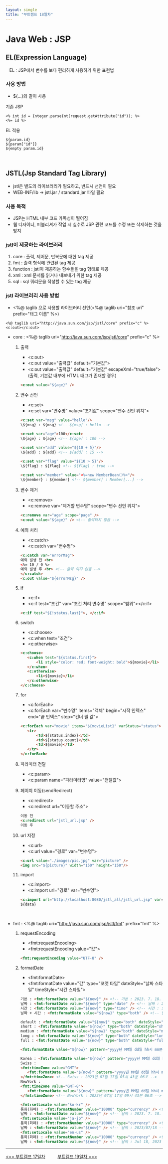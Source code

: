 ```yaml
---
layout: single
title: "부트캠프 18일차"
---
```


# Java Web : JSP

## EL(Expression Language)

&nbsp;&nbsp; EL : JSP에서 변수를 보다 편리하게 사용하기 위한 표현법

### 사용 방법

- ${...}와 같이 사용

기존 JSP

```
<% int id = Integer.parseInt(request.getAttribute("id")); %>
<%= id %>
```

EL 적용

```
${param.id}
${param["id"]}
${empty param.id}
```

<br>

## JSTL(Jsp Standard Tag Library)

- jstl은 별도의 라이브러리가 필요하고, 반드시 선언이 필요
- WEB-INF/lib -> jstl.jar / standard.jar 파일 필요

### 사용 목적

- JSP는 HTML 내부 코드 가독성이 떨어짐
- 웹 디자이너, 퍼블리셔가 작업 시 실수로 JSP 관련 코드를 수정 또는 삭제하는 것을 방지

### jstl이 제공하는 라이브러리

1. core : 출력, 제어문, 반복문에 대한 tag 제공
2. fmt : 출력 형식에 관련된 tag 제공
3. function : jstl이 제공하는 함수들을 tag 형태로 제공
4. xml : xml 문서를 읽거나 내보내기 위한 tag 제공
5. sql : sql 쿼리문을 작성할 수 있는 tag 제공

### jstl 라이브러리 사용 방법

- <%@ taglib 으로 사용할 라이브러리 선언(<%@ taglib uri="참조 uri" prefix="태그 이름" %>)

```
<%@ taglib uri="http://java.sun.com/jsp/jstl/core" prefix="c" %>
<c:out></c:out>
```

- core : <%@ taglib uri="http://java.sun.com/jsp/jstl/core" prefix="c" %>

  1. 출력
     - \<c:out>  
     - \<c:out value="출력값" default="기본값">  
     - \<c:out value="출력값" default="기본값" escapeXml="true/false">(출력, 기본값 내부에 HTML 태그가 존재할 경우)

     ```html
     <c:out value="${age}" />
     ```

  2. 변수 선언
     - \<c:set>
     - \<c:set var="변수명" value="초기값" scope="변수 선언 위치">

     ```html
     <c:set var="msg" value="hello"/>
     \${msg} : ${msg} <!-- ${msg] : hello -->
     
     <c:set var="age">100</c:set>
     \${age} : ${age} <!-- ${age] : 100 -->
     
     <c:set var="add" value="${10 + 5}"/>
     \${add} : ${add} <!-- ${add] : 15 -->
     
     <c:set var="flag" value="${10 > 5}"/>
     \${flag} : ${flag} <!-- ${flag] : true -->
      
     <c:set var="member" value="<%=new MemberBean()%>"/>
     \${member} : ${member} <!-- ${member] : Member[...] -->
     ```

  3. 변수 제거
     - \<c:remove>
     - \<c:remove var="제거할 변수명" scope="변수 선언 위치">

     ```html
     <c:remove var="age" scope="page" />
     <c:out value="${age}" /> <!-- 출력되지 않음 -->
     ```

  4. 예외 처리
     - \<c:catch>
     - \<c:catch var="변수명">

     ```html
     <c:catch var="errorMsg">
     예외 발생 전 <br>
     <%= 10 / 0 %>		
     예외 발생 후 <br> <!-- 출력 되지 않음 -->
     </c:catch>
     <c:out value="${errorMsg}" />
     ```

  5. if
     - \<c:if>
     - \<c:if test="조건" var="조건 처리 변수명" scope="범위"></c:if>
     
     ```html
     <c:if test="${!status.last}">, </c:if>
     ```

  6. switch
     - \<c:choose>
     - \<c:when test="조건">
     - \<c:otherwise>

     ```html
     <c:choose>
        <c:when test="${status.first}">
            <li style="color: red; font-weight: bold">${movie}</li>
        </c:when>
        <c:otherwise>
            <li>${movie}</li>
        </c:otherwise>
     </c:choose>
     ```

  7. for
     - \<c:forEach>
     - \<c:forEach var="변수명" items="객체" begin="시작 인덱스" end="끝 인덱스" step="건너 뛸 값">

     ```html
     <c:forEach var="movie" items="${movieList}" varStatus="status">
        <tr>
            <td>${status.index}</td>
            <td>${status.count}</td>
            <td>${movie}</td>
        </tr>
     </c:forEach>
     ```

  8. 파라미터 전달
     - \<c:param>
     - \<c:param name="파라미터명" value="전달값">

  9. 페이지 이동(sendRedirect)
     - \<c:redirect>
     - \<c:redirect url="이동할 주소">

     ```html
     이동 전
     <c:redirect url="jstl_url.jsp" />
     이동 후
     ```

  10. url 지정
      - \<c:url>
      - \<c:url value="경로" var="변수명">

      ```html
      <c:url value="./images/pic.jpg" var="picture" />
      <img src="${picture}" width="150" height="150"/>
      ```

  11. import
      - \<c:import>
      - \<c:import url="경로" var="변수명">

      ```html
      <c:import url="http://localhost:8080/jstl_all/jstl_url.jsp" var="data" />
      ${data}
      ```

<br>

- fmt : <%@ taglib uri="http://java.sun.com/jsp/jstl/fmt" prefix="fmt" %>

  1. requestEncoding
     - \<fmt:requestEncoding>
     - \<fmt:requestEncoding value="값">
     
     ```html
     <fmt:requestEncoding value="UTF-8" />
     ```
     
  2. formatDate
     - \<fmt:formatDate>
     - \<fmt:formatDate value="값" type="포맷 타입" dateStyle="날짜 스타일" timeStyle="시간 스타일">
     
     ```html
     기본 : <fmt:formatDate value="${now}" /> <!-- 기본 : 2023. 7. 18. -->
     날짜 : <fmt:formatDate value="${now}" type="date" /> <!-- 날짜 : 2023. 7. 18. -->
     시간 : <fmt:formatDate value="${now}" type="time" /> <!-- 시간 : 오전 2:43:06 -->
     날짜 + 시간 : <fmt:formatDate value="${now}" type="both" /> <!-- 날짜 + 시간 : 2023. 7. 18. 오전 2:43:06 -->

     default : <fmt:formatDate value="${now}" type="both" dateStyle="default" timeStyle="default" /> <!-- default : 2023. 7. 18. 오전 2:43:06 -->
     short : <fmt:formatDate value="${now}" type="both" dateStyle="short" timeStyle="short" /> <!-- short : 23. 7. 18. 오전 2:43 -->
     medium : <fmt:formatDate value="${now}" type="both" dateStyle="medium" timeStyle="medium" /> <!-- medium : 2023. 7. 18. 오전 2:43:06 -->
     long : <fmt:formatDate value="${now}" type="both" dateStyle="long" timeStyle="long" /> <!-- long : 2023년 7월 18일 오전 2시 43분 6초 KST -->
     full : <fmt:formatDate value="${now}" type="both" dateStyle="full" timeStyle="full" /> <!-- full : 2023년 7월 18일 화요일 오전 2시 43분 6초 대한민국 표준시 -->
     
     <fmt:formatDate value="${now}" pattern="yyyy년 MM일 dd일 hh시 mm분 ss초" /> <!-- 2023년 07일 18일 02시 43분 06초 -->
     
     Korea : <fmt:formatDate value="${now}" pattern="yyyy년 MM일 dd일 hh시 mm분 ss초" /> <!-- Korea : 2023년 07일 18일 02시 43분 06초 -->
     Swiss :
     <fmt:timeZone value="GMT">
        <fmt:formatDate value="${now}" pattern="yyyy년 MM일 dd일 hh시 mm분 ss초" />
     </fmt:timeZone> <!-- Swiss : 2023년 07일 17일 05시 43분 06초 -->
     NewYork :
     <fmt:timeZone value="GMT-8">
        <fmt:formatDate value="${now}" pattern="yyyy년 MM일 dd일 hh시 mm분 ss초" />
     </fmt:timeZone> <!-- NewYork : 2023년 07일 17일 09시 43분 06초 -->
     
     <fmt:setLocale value="ko-kr" />
     통화(화폐) : <fmt:formatNumber value="10000" type="currency" /> <!-- 통화(화폐) : ₩10,000 -->
     날짜 : <fmt:formatDate value="${now}" /> <!-- 날짜 : 2023. 7. 18. -->
     <fmt:setLocale value="ja-jp" />
     통화(화폐) : <fmt:formatNumber value="10000" type="currency" /> <!-- 통화(화폐) : ￥10,000 -->
     날짜 : <fmt:formatDate value="${now}" /> <!-- 날짜 : 2023/07/18 -->
     <fmt:setLocale value="en-us" />
     통화(화폐) : <fmt:formatNumber value="10000" type="currency" /> <!-- 통화(화폐) : $10,000.00 -->
     날짜 : <fmt:formatDate value="${now}" /> <!-- 날짜 : Jul 18, 2023 -->
     ```

---
[<== 부트캠프 17일차](/bootcamp-day17) &nbsp;&nbsp;&nbsp;&nbsp;&nbsp;&nbsp;&nbsp;&nbsp; [부트캠프 19일차 ==>](/bootcamp-miniproject2-best_board)
